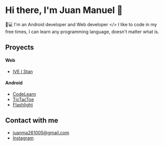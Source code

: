 # Hi there,  I'm Juan Manuel 👋

📱💻 I'm an Android developer and Web developer </>
I like to code in my free times, I can learn any programming language, doesn't matter what is.

## Proyects

#### Web
- [IVE I Stan](https://github.com/juanmadev5/iveistan)

#### Android
- [CodeLearn](https://github.com/juanmadev5/CodeLearn)
- [TicTacToe](https://github.com/juanmadev5/TicTacToe)
- [Flashlight](https://github.com/juanmadev5/Flashlight)

## Contact with me
- juanma261005@gmail.com
- [Instagram](https://www.instagram.com/itz_juanma.dive/)
